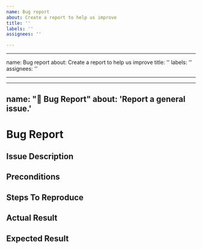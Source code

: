 ```yaml
---
name: Bug report
about: Create a report to help us improve
title: ''
labels: ''
assignees: ''

---
```


---
name: Bug report
about: Create a report to help us improve
title: ''
labels: ''
assignees: ''

---

---
name: "🐛 Bug Report"
about: 'Report a general issue.'
---

# Bug Report
<!--- Before you open an issue, please check if the issue already has been reported. --->

## Issue Description
<!--- Provide a more detailed introduction to the issue itself. -->

## Preconditions
<!--- Please provide as detailed information about your environment as possible. -->

## Steps To Reproduce
<!--- It is important to provide a set of clear steps to reproduce this bug. If relevant please include code samples. -->

## Actual Result
<!--- Tell us what happens instead.-->

## Expected Result
<!--- Tell us what should happen. -->
